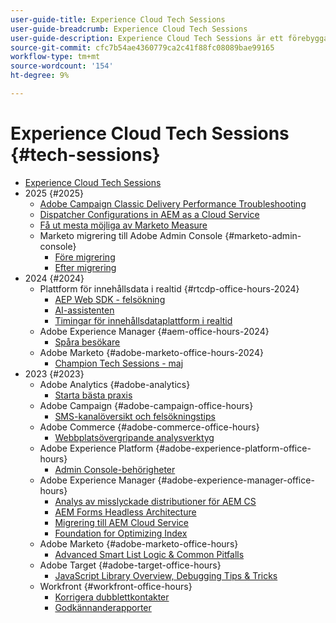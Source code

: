 ```yaml
---
user-guide-title: Experience Cloud Tech Sessions
user-guide-breadcrumb: Experience Cloud Tech Sessions
user-guide-description: Experience Cloud Tech Sessions är ett förebyggande sätt att hantera alla fall genom att erbjuda kunderna lösningsspecifika webbinarier.
source-git-commit: cfc7b54ae4360779ca2c41f88fc08089bae99165
workflow-type: tm+mt
source-wordcount: '154'
ht-degree: 9%

---
```



# Experience Cloud Tech Sessions {#tech-sessions}

+ [Experience Cloud Tech Sessions](overview.md)
+ 2025 {#2025}
   + [Adobe Campaign Classic Delivery Performance Troubleshooting](2025/acc-delivery-performance.md)
   + [Dispatcher Configurations in AEM as a Cloud Service](2025/dispatcher-configurations.md)
   + [Få ut mesta möjliga av Marketo Measure](2025/getting-most-marketo-measure.md)
   + Marketo migrering till Adobe Admin Console {#marketo-admin-console}
      + [Före migrering](2025/marketo-pre-migration.md)
      + [Efter migrering](2025/marketo-post-migration.md)
+ 2024 {#2024}
   + Plattform för innehållsdata i realtid {#rtcdp-office-hours-2024}
      + [AEP Web SDK - felsökning](2024/aep-web-sdk-troubleshooting.md)
      + [AI-assistenten](2024/ai-assistant.md)
      + [Timingar för innehållsdataplattform i realtid](2024/rtcdp-timings.md)
   + Adobe Experience Manager {#aem-office-hours-2024}
      + [Spåra besökare](2024/tracking-visitors.md)
   + Adobe Marketo {#adobe-marketo-office-hours-2024}
      + [Champion Tech Sessions - maj](2024/champion-office-hours.md)
+ 2023 {#2023}
   + Adobe Analytics {#adobe-analytics}
      + [Starta bästa praxis](2023/launch-best-practices.md)
   + Adobe Campaign {#adobe-campaign-office-hours}
      + [SMS-kanalöversikt och felsökningstips](2023/ac-sms-channel-overview.md)
   + Adobe Commerce {#adobe-commerce-office-hours}
      + [Webbplatsövergripande analysverktyg](2023/site-wide-analysis-tool.md)
   + Adobe Experience Platform {#adobe-experience-platform-office-hours}
      + [Admin Console-behörigheter](2023/aep-admin-console-permissions.md)
   + Adobe Experience Manager {#adobe-experience-manager-office-hours}
      + [Analys av misslyckade distributioner för AEM CS](2023/aem-deployment-failures-analysis.md)
      + [AEM Forms Headless Architecture](2023/aem-forms-headless-architecture.md)
      + [Migrering till AEM Cloud Service](2023/migration-aemcs.md)
      + [Foundation for Optimizing Index](2023/optimize-indexes-aemcs.md)
   + Adobe Marketo {#adobe-marketo-office-hours}
      + [Advanced Smart List Logic &amp; Common Pitfalls](2023/marketo-common-pitfalls.md)
   + Adobe Target {#adobe-target-office-hours}
      + [JavaScript Library Overview, Debugging Tips &amp; Tricks](2023/target-debugging-tips-and-tricks.md)
   + Workfront {#workfront-office-hours}
      + [Korrigera dubblettkontakter](2023/workfront-fix-duplicate-contacts.md)
      + [Godkännanderapporter](2023/workfront-proof-approval-reports.md)